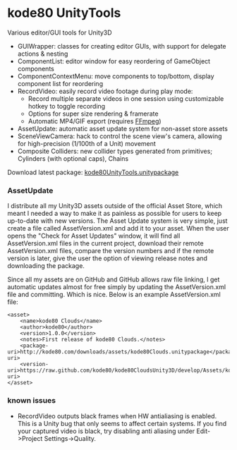 # kode80 UnityTools
Various editor/GUI tools for Unity3D

* GUIWrapper: classes for creating editor GUIs, with support for delegate actions & nesting
* ComponentList: editor window for easy reordering of GameObject components
* ComponentContextMenu: move components to top/bottom, display component list for reordering
* RecordVideo: easily record video footage during play mode:
  * Record multiple separate videos in one session using customizable hotkey to toggle recording
  * Options for super size rendering & framerate
  * Automatic MP4/GIF export (requires [FFmpeg](http://ffmpeg.org/))
* AssetUpdate: automatic asset update system for non-asset store assets
* SceneViewCamera: hack to control the scene view's camera, allowing for high-precision (1/100th of a Unit) movement
* Composite Colliders: new collider types generated from primitives; Cylinders (with optional caps), Chains

Download latest package: [kode80UnityTools.unitypackage](https://raw.github.com/kode80/UnityTools/master/kode80UnityTools.unitypackage)

### AssetUpdate
I distribute all my Unity3D assets outside of the official Asset Store, which meant I needed a way to make it as painless as possible for users to keep up-to-date with new versions. The Asset Update system is very simple, just create a file called AssetVersion.xml and add it to your asset. When the user opens the "Check for Asset Updates" window, it will find all AssetVersion.xml files in the current project, download their remote AssetVersion.xml files, compare the version numbers and if the remote version is later, give the user the option of viewing release notes and downloading the package.

Since all my assets are on GitHub and GitHub allows raw file linking, I get automatic updates almost for free simply by updating the AssetVersion.xml file and committing. Which is nice. Below is an example AssetVersion.xml file:
```
<asset>
    <name>kode80 Clouds</name>
    <author>kode80</author>
    <version>1.0.0</version>
    <notes>First release of kode80 Clouds.</notes>
    <package-uri>http://kode80.com/downloads/assets/kode80Clouds.unitypackage</package-uri>
    <version-uri>https://raw.github.com/kode80/kode80CloudsUnity3D/develop/Assets/kode80/Clouds/AssetVersion.xml</version-uri>
</asset>
```

### known issues
* RecordVideo outputs black frames when HW antialiasing is enabled. This is a Unity bug that only seems to affect certain systems. If you find your captured video is black, try disabling anti aliasing under Edit->Project Settings->Quality.
